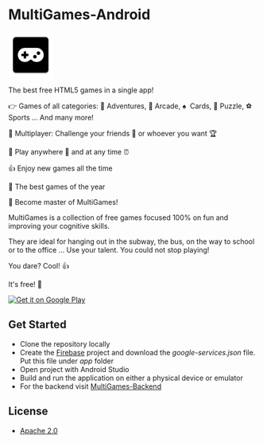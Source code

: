 # MultiGames-Android
<img alt="MultiGames" src="app/src/main/ic_launcher-web.png" width="90" />

The best free HTML5 games in a single app!

👉 Games of all categories: 🏹 Adventures, 👾 Arcade, ♠ ️ Cards, 🧩 Puzzle, ⚽️ Sports ... And many more!

👫 Multiplayer: Challenge your friends 💪 or whoever you want 🏆

🎯 Play anywhere 🗽 and at any time ⏰

👍 Enjoy new games all the time

🥇 The best games of the year

🤛 Become master of MultiGames!

MultiGames is a collection of free games focused 100% on fun and improving your cognitive skills.

They are ideal for hanging out in the subway, the bus, on the way to school or to the office ... Use your talent. You could not stop playing!

You dare? Cool! 👍

It's free! 👏

<a href="https://play.google.com/store/apps/details?id=es.dlebal.multigames"><img alt="Get it on Google Play" src="https://play.google.com/intl/en_us/badges/images/generic/en_badge_web_generic.png" height="90" /></a>

## Get Started

* Clone the repository locally
* Create the [Firebase](https://console.firebase.google.com) project and download the *google-services.json* file. Put this file under *app* folder
* Open project with Android Studio
* Build and run the application on either a physical device or emulator
* For the backend visit [MultiGames-Backend](https://github.com/dlebal/MultiGames-Backend/tree/v1.0.0)

## License

* [Apache 2.0](LICENSE)
